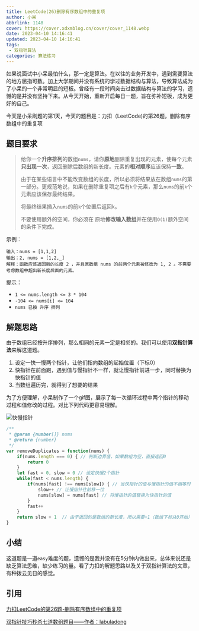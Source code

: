 ```yaml
---
title: LeetCode(26)删除有序数组中的重复项
author: 小呆
abbrlink: 1148
cover: https://cover.xdxmblog.cn/cover/cover_1148.webp
date: 2023-04-10 14:16:41
updated: 2023-04-10 14:16:41
tags:
 - 双指针算法
categories: 算法练习
---
```


如果说面试中小呆最怕什么，那一定是算法。在以往的业务开发中，遇到需要算法的地方屈指可数。加上大学期间并没有系统的学过数据结构与算法，导致算法成为了小呆的一个非常明显的短板。曾经有一段时间突击过数据结构与算法的学习，遗憾的是并没有坚持下来。从今天开始，重新开启每日一题，旨在弥补短板，成为更好的自己。

今天是小呆刷题的第1天，今天的题目是：力扣（LeetCode)的第26题，删除有序数组中的重复项

## 题目要求

> 给你一个**升序排列**的数组`nums`，请你**原地**删除重复出现的元素，使每个元素**只出现一次**，返回删除后数组的新长度。元素的**相对顺序**应该保持**一致**。
>
> 由于在某些语言中不能改变数组的长度，所以必须将结果放在数组`nums`的第一部分。更规范地说，如果在删除重复项之后有`k`个元素，那么`nums`的前`k`个元素应该保存最终结果。
>
> 将最终结果插入`nums`的前`k`个位置后返回k。
>
> 不要使用额外的空间，你必须在 原地**修改输入数组**并在使用`O(1)`额外空间的条件下完成。
>

<!--more-->

示例：

```
输入：nums = [1,1,2]
输出：2, nums = [1,2,_]
解释：函数应该返回新的长度 2 ，并且原数组 nums 的前两个元素被修改为 1, 2 。不需要考虑数组中超出新长度后面的元素。
```

提示：

- `1 <= nums.length <= 3 * 104`
- `-104 <= nums[i] <= 104`
- `nums 已按 升序 排列`

## 解题思路

由于数组已经按升序排列，那么相同的元素一定是相邻的。我们可以使用**双指针算法**来解这道题。

1. 设定一快一慢两个指针，让他们指向数组的起始位置（下标0）
2. 快指针在前面跑，遇到值与慢指针不一样，就让慢指针前进一步，同时替换为快指针的值
3. 当数组遍历完，就得到了想要的结果

为了方便理解，小呆制作了一个gif图，展示了每一次循环过程中两个指针的移动过程和值修改的过程。对比下列代码更容易理解。

![快慢指针](https://img.xdxmblog.cn/images/article_1148_01.gif)

```javascript
/**
 * @param {number[]} nums
 * @return {number}
 */
var removeDuplicates = function(nums) {
    if(nums.length === 0) { // 判断边界值，如果数组为空，直接返回0
        return 0
    }
    let fast = 0, slow = 0 // 设定快慢2个指针
    while(fast < nums.length) {
        if(nums[fast] !== nums[slow]) { // 当快指针的值与慢指针的值不相等时
            slow++ // 让慢指针往前移一位
            nums[slow] = nums[fast] // 将慢指针的值替换为快指针的值
        }
        fast++
    }
    return slow + 1  // 由于返回的是数组的新长度，所以需要+1（数组下标从0开始）
}
```

## 小结

这道题是一道`easy`难度的题，遗憾的是我并没有在5分钟内做出来，总体来说还是缺乏算法思维，缺少练习的量。看了力扣的解题思路以及关于双指针算法的文章，有种拨云见日的感觉。

## 引用

[力扣LeetCode的第26题-删除有序数组中的重复项](https://leetcode.cn/problems/remove-duplicates-from-sorted-array)

[双指针技巧秒杀七道数组题目——作者：labuladong](https://labuladong.gitee.io/algo/di-yi-zhan-da78c/shou-ba-sh-48c1d/shuang-zhi-fa4bd/)

